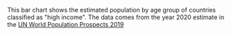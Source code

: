 This bar chart shows the estimated population by age group of countries classified as "high income". The data comes from the year 2020 estimate in the [UN World Population Prospects 2019](https://population.un.org/wpp/Download/)